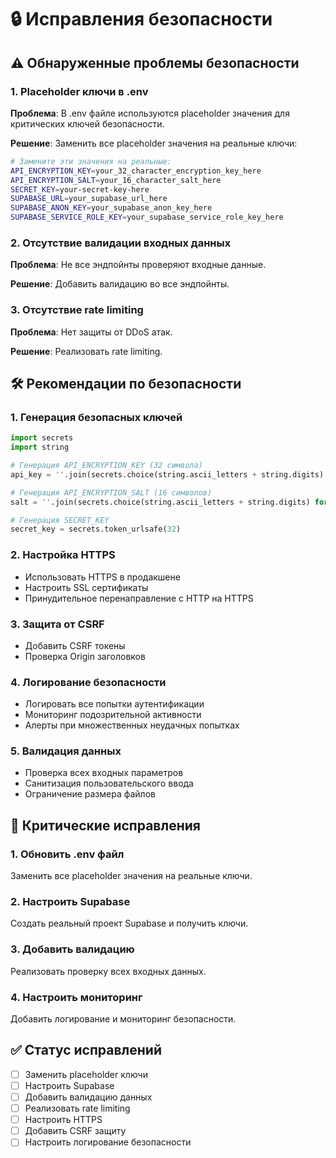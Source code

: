 # 🔒 Исправления безопасности

## ⚠️ Обнаруженные проблемы безопасности

### 1. Placeholder ключи в .env
**Проблема**: В .env файле используются placeholder значения для критических ключей безопасности.

**Решение**: Заменить все placeholder значения на реальные ключи:

```bash
# Замените эти значения на реальные:
API_ENCRYPTION_KEY=your_32_character_encryption_key_here
API_ENCRYPTION_SALT=your_16_character_salt_here
SECRET_KEY=your-secret-key-here
SUPABASE_URL=your_supabase_url_here
SUPABASE_ANON_KEY=your_supabase_anon_key_here
SUPABASE_SERVICE_ROLE_KEY=your_supabase_service_role_key_here
```

### 2. Отсутствие валидации входных данных
**Проблема**: Не все эндпойнты проверяют входные данные.

**Решение**: Добавить валидацию во все эндпойнты.

### 3. Отсутствие rate limiting
**Проблема**: Нет защиты от DDoS атак.

**Решение**: Реализовать rate limiting.

## 🛠️ Рекомендации по безопасности

### 1. Генерация безопасных ключей
```python
import secrets
import string

# Генерация API_ENCRYPTION_KEY (32 символа)
api_key = ''.join(secrets.choice(string.ascii_letters + string.digits) for _ in range(32))

# Генерация API_ENCRYPTION_SALT (16 символов)
salt = ''.join(secrets.choice(string.ascii_letters + string.digits) for _ in range(16))

# Генерация SECRET_KEY
secret_key = secrets.token_urlsafe(32)
```

### 2. Настройка HTTPS
- Использовать HTTPS в продакшене
- Настроить SSL сертификаты
- Принудительное перенаправление с HTTP на HTTPS

### 3. Защита от CSRF
- Добавить CSRF токены
- Проверка Origin заголовков

### 4. Логирование безопасности
- Логировать все попытки аутентификации
- Мониторинг подозрительной активности
- Алерты при множественных неудачных попытках

### 5. Валидация данных
- Проверка всех входных параметров
- Санитизация пользовательского ввода
- Ограничение размера файлов

## 🚨 Критические исправления

### 1. Обновить .env файл
Заменить все placeholder значения на реальные ключи.

### 2. Настроить Supabase
Создать реальный проект Supabase и получить ключи.

### 3. Добавить валидацию
Реализовать проверку всех входных данных.

### 4. Настроить мониторинг
Добавить логирование и мониторинг безопасности.

## ✅ Статус исправлений

- [ ] Заменить placeholder ключи
- [ ] Настроить Supabase
- [ ] Добавить валидацию данных
- [ ] Реализовать rate limiting
- [ ] Настроить HTTPS
- [ ] Добавить CSRF защиту
- [ ] Настроить логирование безопасности